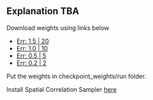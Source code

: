 ## Explanation TBA

Download weights using links below

- [Err: 1.5 | 20](http://your-download-link.com/weights_err_1.5.pth)
- [Err: 1.0 | 10](http://your-download-link.com/weights_err_1.0.pth)
- [Err: 0.5 | 5](http://your-download-link.com/weights_err_0.5.pth)
- [Err: 0.2 | 2](http://your-download-link.com/weights_err_0.2.pth)

Put the weights in checkpoint_weights/run folder.

Install Spatial Correlation Sampler [here](https://pypi.org/project/spatial-correlation-sampler/)